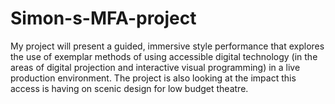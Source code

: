 # Simon-s-MFA-project
My project will present a guided, immersive style performance that explores the use of exemplar methods of using accessible digital technology (in the areas of digital projection and interactive visual programming) in a live production environment. 
The project is also looking at the impact this access is having on scenic design for low budget theatre.
